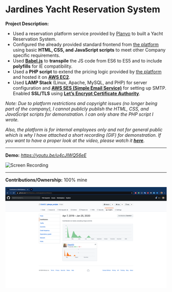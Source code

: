 # Jardines Yacht Reservation System

**Project Description:** 
* Used a reservation platform service provided by [Planyo](https://www.planyo.com/) to built a Yacht Reservation System.
* Configured the already provided standard frontend from [the platform](https://www.planyo.com/) using basic **HTML, CSS, and JavaScript scripts** to meet other Company specific requirements.
* Used **[Babel.js](https://babeljs.io/)** to **transpile** the JS code from ES6 to ES5 and to include **polyfills** for IE compatibility.
* Used  a **PHP script** to extend the pricing logic provided by [the platform](https://www.planyo.com/) and hosted it on **[AWS EC2](https://aws.amazon.com/ec2/)**.
* Used **LAMP Stack** (Linux, Apache, MySQL, and PHP) for server configuration and **[AWS SES (Simple Email Service)](https://aws.amazon.com/ses/)** for setting up SMTP. Enabled **SSL/TLS** using **[Let’s Encrypt Certificate Authority](https://letsencrypt.org/)**.

*Note: Due to platform restrictions and copyright issues (no longer being part of the company), I cannot publicly publish the HTML, CSS, and JavaScript scripts for demonstration. I can only share the PHP script I wrote.*

*Also, the platform is for internal employees only and not for general public which is why I have attached a short recording  (GIF) for demonstration. If you want to have a proper look at the video, please watch it **[here](https://youtu.be/u4cJlWQ56eE)**.*

---

**Demo:** *https://youtu.be/u4cJlWQ56eE*

![Screen Recording](https://github.com/Ebbi53/past_projects_demos/blob/master/%206.%20Yacht%20Reservation%20System/Screen%20Recording%202020-01-24%20at%208.25.00%20PM.gif)

---

**Contributions/Ownership:** 100% mine

![Screen Capture](https://github.com/Ebbi53/past_projects_demos/blob/master/%206.%20Yacht%20Reservation%20System/Screenshot%202020-01-25%20at%201.50.49%20AM.png)
